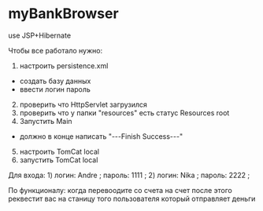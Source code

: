 # myBankBrowser
 use JSP+Hibernate

Чтобы все работало нужно:
1) настроить persistence.xml
 - создать базу данных
 - ввести логин пароль
2) проверить что HttpServlet загрузился
3) проверить что у папки "resources" есть статус Resources root
4) Запустить Main 
 - должно в конце написать "---Finish Success---"
5) настроить TomCat local
6) запустить TomCat local

Для входа: 1) логин: Andre ; пароль: 1111 ;
           2) логин: Nika  ; пароль: 2222 ;
           
По функционалу: когда перевоодите со счета на счет после этого реквестит вас на станицу того пользователя который отправляет деньги
